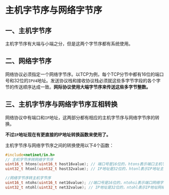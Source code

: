 # 主机字节序与网络字节序

## 一、主机字节序

主机字节序有大端与小端之分，但是这两个字节序都有系统使用。



## 二、网络字节序

网络协议必须指定一个网络字节序。以TCP为例，每个TCP分节中都有16位的端口号和32位的`IPV4`地址。发送协议栈和接收协议栈必须就这些多字节字段的各个字节的传送顺序达成一致。**网际协议使用大端字节序来传送这些多字节整数。**



## 三、主机字节序与网络字节序互相转换

网络协议中有端口和`IP`地址，这两部分都有相应的主机字节序与网络字节序的转换。

**不过`IP`地址现在有更直接的IP地址转换函数来使用了。**

主机字节序与网络字节序之间的转换使用以下4个函数：

```c
#include<netinet/in.h>
// 主机字节序转网络字节序
uint16_t htons(uint16_t host16value); // 端口号是16位的，htons表示端口主机字节序转端口网络字节序
uint32_t htonl(uint32_t host32value); // IP地址是32位的，htonl表示IP地址主机字节序转IP地址网络字节序

//网络字节序转主机字节序
uint16_t ntohs(uint16_t net16value); //端口号是16位的，ntohsi表示端口网络字节序转端口主机字节序
uint32_t ntohl(uint32_t net32value); // IP地址是32位的，ntohl表示IP地址网络字节序转IP地址主机字节序
```

